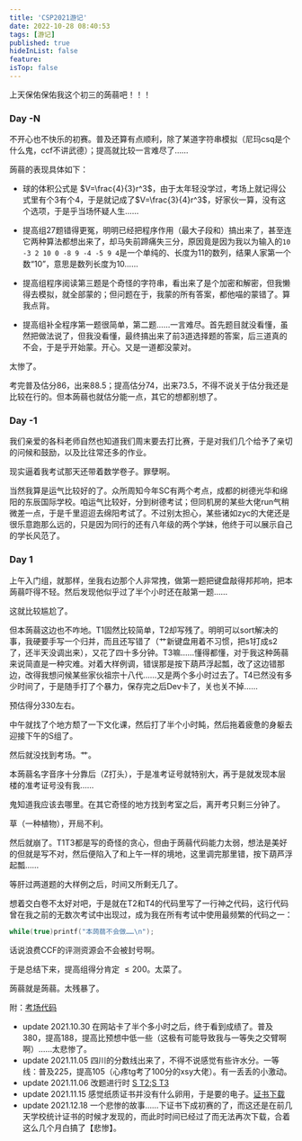 ```yaml
---
title: 'CSP2021游记'
date: 2022-10-28 08:40:53
tags: [游记]
published: true
hideInList: false
feature: 
isTop: false
---
```

上天保佑保佑我这个初三的蒟蒻吧！！！

### Day -N
不开心也不快乐的初赛。普及还算有点顺利，除了某道字符串模拟（尼玛csq是个什么鬼，ccf不讲武德）；提高就比较一言难尽了……

蒟蒻的表现具体如下：

- 球的体积公式是 $V=\frac{4}{3}r^3$，由于太年轻没学过，考场上就记得公式里有个3有个4，于是就记成了$V=\frac{3}{4}r^3$，好家伙一算，没有这个选项，于是乎当场怀疑人生……

- 提高组27题错得更冤，明明已经把程序作用（最大子段和）搞出来了，甚至连它两种算法都想出来了，却马失前蹄痛失三分，原因竟是因为我以为输入的```10 -3 2 10 0 -8 9 -4 -5 9 4```是一个单纯的、长度为11的数列，结果人家第一个数“10”，意思是数列长度为10……

- 提高组程序阅读第三题是个奇怪的字符串，看出来了是个加密和解密，但我懒得去模拟，就全部蒙的；但问题在于，我蒙的所有答案，都他喵的蒙错了。算我点背。

- 提高组补全程序第一题很简单，第二题……一言难尽。首先题目就没看懂，虽然把做法说了，但我没看懂，最终搞出来了前3道选择题的答案，后三道真的不会，于是乎开始蒙。开心。又是一道都没蒙对。

太惨了。

考完普及估分86，出来88.5；提高估分74，出来73.5，不得不说关于估分我还是比较在行的。但本蒟蒻也就估分能一点，其它的想都别想了。

### Day -1
我们亲爱的各科老师自然也知道我们周末要去打比赛，于是对我们几个给予了亲切的问候和鼓励，以及比往常还多的作业。

现实逼着我考试那天还带着数学卷子。罪孽啊。

当然我算是运气比较好的了。众所周知今年SC有两个考点，成都的树德光华和绵阳的东辰国际学校。咱运气比较好，分到树德考试；但同机房的某些大佬run气稍微差一点，于是千里迢迢去绵阳考试了。不过别太担心，某些诸如zyc的大佬还是很乐意跑那么远的，只是因为同行的还有八年级的两个学妹，他终于可以展示自己的学长风范了。
### Day 1
上午入门组，就那样，坐我右边那个人非常拽，做第一题把键盘敲得邦邦响，把本蒟蒻吓得不轻。然后发现他似乎过了半个小时还在敲第一题……

这就比较尴尬了。

但本蒟蒻这边也不咋地。T1固然比较简单，T2却写残了。明明可以sort解决的事，我硬要手写一个归并，而且还写错了（艹新键盘用着不习惯，把s1打成s2了，还半天没调出来），又花了四十多分钟。T3嘛……懂得都懂，对于我这种蒟蒻来说简直是一种灾难。对着大样例调，错误那是按下葫芦浮起瓢，改了这边错那边，改得我想问候某些家伙祖宗十八代……又是两个多小时过去了。T4已然没有多少时间了，于是随手打了个暴力，保存完之后Dev卡了，关也关不掉……

预估得分330左右。

中午就找了个地方颓了一下文化课，然后打了半个小时盹，然后拖着疲惫的身躯去迎接下午的S组了。

然后就没找到考场。艹。

本蒟蒻名字音序十分靠后（Z打头），于是准考证号就特别大，再于是就发现本层楼的准考证号没有我……

鬼知道我应该去哪里。在其它奇怪的地方找到考室之后，离开考只剩三分钟了。

草（一种植物），开局不利。

然后就崩了。T1T3都是写的奇怪的贪心，但由于蒟蒻代码能力太弱，想法是美好的但就是写不对，然后便陷入了和上午一样的境地，这里调完那里错，按下葫芦浮起瓢……

等肝过两道题的大样例之后，时间又所剩无几了。

想着交白卷不太好对吧，于是就在T2和T4的代码里写了一行神之代码，这行代码曾在我之前的无数次考试中出现过，成为我在所有考试中使用最频繁的代码之一：

```cpp
while(true)printf("本蒟蒻不会做……\n");
```

话说浪费CCF的评测资源会不会被封号啊。

于是总结下来，提高组得分肯定 $\le 200$。太菜了。

蒟蒻就是蒟蒻。太残暴了。

附：[考场代码](https://files.cnblogs.com/files/blogs/697493/csp2021%E4%BB%A3%E7%A0%81.rar)

- update 2021.10.30 在网站卡了半个多小时之后，终于看到成绩了。普及380，提高188，提高比预想中低一些（这极有可能导致我与一等失之交臂啊啊）……太悲惨了。
- update 2021.11.05 四川的分数线出来了，不得不说感觉有些许水分。一等线：普及225，提高105（心疼tg考了100分的xsy大佬）。有一丢丢的小激动。
- update 2021.11.06 改题进行时 [S T2](https://www.cnblogs.com/dai-se-can-tian/p/15517971.html);[S T3](https://www.cnblogs.com/dai-se-can-tian/p/15518151.html)
- update 2021.11.15 感觉纸质证书并没有什么卵用，于是要的电子。[证书下载](https://files.cnblogs.com/files/blogs/697493/CSP2021%E8%AF%81%E4%B9%A6.rar)
- update 2021.12.18 一个悲惨的故事……下证书下成初赛的了，而这还是在前几天学校统计证书的时候才发现的，而此时时间已经过了而无法再次下载，合着这么几个月白搞了【悲惨】。